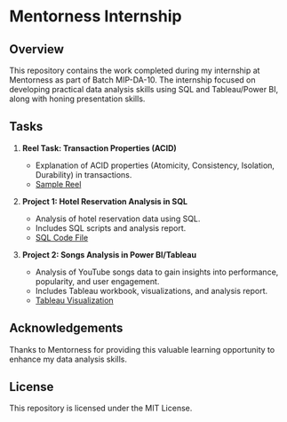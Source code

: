 # Mentorness Internship

## Overview
This repository contains the work completed during my internship at Mentorness as part of Batch MIP-DA-10. The internship focused on developing practical data analysis skills using SQL and Tableau/Power BI, along with honing presentation skills.

## Tasks
1. **Reel Task: Transaction Properties (ACID)**
   - Explanation of ACID properties (Atomicity, Consistency, Isolation, Durability) in transactions.
   - [Sample Reel](https://github.com/Codewithimisi/Mentorness/blob/main/ACID%20PROPERTIES%20IN%20SQL%20TRANSACTIONS.mp4)
     
2. **Project 1: Hotel Reservation Analysis in SQL**
   - Analysis of hotel reservation data using SQL.
   - Includes SQL scripts and analysis report.
   - [SQL Code File](https://github.com/Codewithimisi/Mentorness/blob/main/SQL%20Code%20File.sql)

3. **Project 2: Songs Analysis in Power BI/Tableau**
   - Analysis of YouTube songs data to gain insights into performance, popularity, and user engagement.
   - Includes Tableau workbook, visualizations, and analysis report.
   - [Tableau Visualization](https://github.com/Codewithimisi/Mentorness/blob/main/songs%20analysis.twbx)

## Acknowledgements
Thanks to Mentorness for providing this valuable learning opportunity to enhance my data analysis skills.

## License
This repository is licensed under the MIT License.
